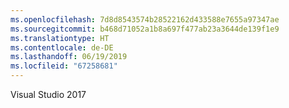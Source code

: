 ```yaml
---
ms.openlocfilehash: 7d8d8543574b28522162d433588e7655a97347ae
ms.sourcegitcommit: b468d71052a1b8a697f477ab23a3644de139f1e9
ms.translationtype: HT
ms.contentlocale: de-DE
ms.lasthandoff: 06/19/2019
ms.locfileid: "67258681"
---
```

Visual Studio 2017